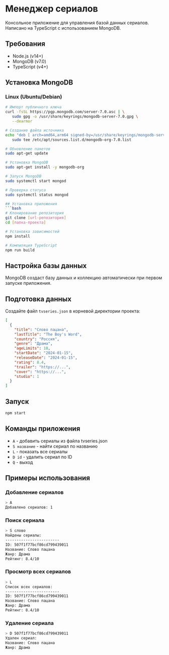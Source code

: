 # Менеджер сериалов

Консольное приложение для управления базой данных сериалов. Написано на TypeScript с использованием MongoDB.

## Требования
- Node.js (v14+)
- MongoDB (v7.0)
- TypeScript (v4+)

## Установка MongoDB

### Linux (Ubuntu/Debian)
```bash
# Импорт публичного ключа
curl -fsSL https://pgp.mongodb.com/server-7.0.asc | \
   sudo gpg -o /usr/share/keyrings/mongodb-server-7.0.gpg \
   --dearmor

# Создание файла источника
echo "deb [ arch=amd64,arm64 signed-by=/usr/share/keyrings/mongodb-server-7.0.gpg ] https://repo.mongodb.org/apt/ubuntu jammy/mongodb-org/7.0 multiverse" | \
   sudo tee /etc/apt/sources.list.d/mongodb-org-7.0.list

# Обновление пакетов
sudo apt-get update

# Установка MongoDB
sudo apt-get install -y mongodb-org

# Запуск MongoDB
sudo systemctl start mongod

# Проверка статуса
sudo systemctl status mongod

## Установка приложения
```bash
# Клонирование репозитория
git clone [url-репозитория]
cd [папка-проекта]

# Установка зависимостей
npm install

# Компиляция TypeScript
npm run build
```

## Настройка базы данных
MongoDB создаст базу данных и коллекцию автоматически при первом запуске приложения.

## Подготовка данных
Создайте файл `tvseries.json` в корневой директории проекта:
```json
[
  {
    "title": "Слово пацана",
    "lastTitle": "The Boy's Word",
    "country": "Россия",
    "genre": "Драма",
    "ageLimits": 18,
    "startDate": "2024-01-15",
    "releaseDate": "2024-01-15",
    "rating": 8.4,
    "trailer": "https://...",
    "cover": "https://...",
    "studio": 1
  }
]
```

## Запуск
```bash
npm start
```

## Команды приложения
- `A` - добавить сериалы из файла tvseries.json
- `S название` - найти сериал по названию
- `L` - показать все сериалы
- `D id` - удалить сериал по ID
- `Q` - выход

## Примеры использования

### Добавление сериалов
```bash
> A
Добавлено сериалов: 1
```

### Поиск сериала
```bash
> S слово
Найдены сериалы:
------------------------
ID: 507f1f77bcf86cd799439011
Название: Слово пацана
Жанр: Драма
Рейтинг: 8.4/10
```

### Просмотр всех сериалов
```bash
> L
Список всех сериалов:
------------------------
ID: 507f1f77bcf86cd799439011
Название: Слово пацана
Жанр: Драма
Рейтинг: 8.4/10
```

### Удаление сериала
```bash
> D 507f1f77bcf86cd799439011
Удален сериал:
Название: Слово пацана
Жанр: Драма
```



